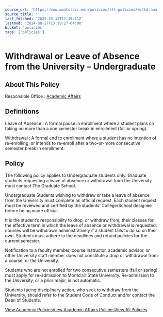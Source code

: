 ```yaml
---
source_url: 'https://www.montclair.edu/policies/all-policies/withdrawal-procedures-from-the-university/'
source_title: ''
last_fetched: '2025-10-13T17:39:11Z'
lastmod: '2024-08-27T13:19:27-04:00'
bucket: 'policies'
tags: ['policies']
---
```


# Withdrawal or Leave of Absence from the University – Undergraduate

## About This Policy

Responsible Office
:   [Academic Affairs](https://www.montclair.edu/policies/responsible-office/academic-affairs/)

## Definitions

Leave of Absence
:   A formal pause in enrollment where a student plans on taking no more than a one semester break in enrollment (fall or spring).

Withdrawal
:   A formal end to enrollment where a student has no intention of re-enrolling, or intends to re-enroll after a two-or-more consecutive semester break in enrollment.

## Policy

The following policy applies to Undergraduate students only. Graduate students requesting a leave of absence or withdrawal from the University must contact The Graduate School.

Undergraduate Students wishing to withdraw or take a leave of absence from the University must complete an official request. Each student request must be reviewed and certified by the students’ College/School designee before being made official.

It is the student’s responsibility to drop, or withdraw from, their classes for the effective term in which the leave of absence or withdrawal is requested; courses will be withdrawn administratively if a student fails to do so on their own. Students must adhere to the deadlines and refund policies for the current semester.

Notification to a faculty member, course instructor, academic advisor, or other University staff member does not constitute a drop or withdrawal from a course, or the University.

Students who are not enrolled for two consecutive semesters (fall or spring) must apply for re-admission to Montclair State University. Re-admission to the University, or a prior major, is not automatic.

Students facing disciplinary action, who seek to withdraw from the University, should refer to the Student Code of Conduct and/or contact the Dean of Students.

[View Academic Policies](https://www.montclair.edu/policies/category/academic/)[View Academic Affairs Policies](https://www.montclair.edu/policies/responsible-office/academic-affairs/)[View All Policies](https://www.montclair.edu/policies/all-policies/)